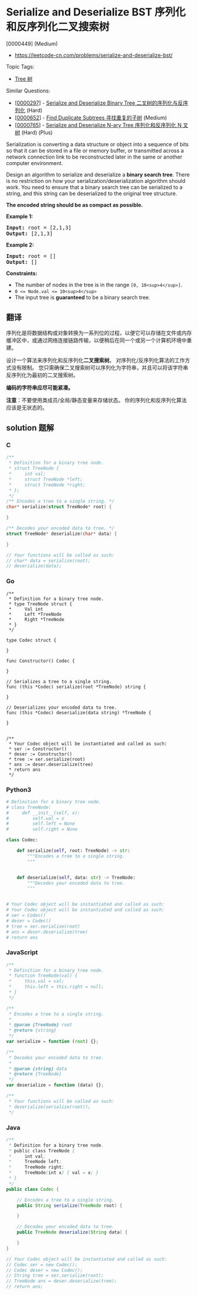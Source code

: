 # Serialize and Deserialize BST 序列化和反序列化二叉搜索树

[0000449] (Medium)

- https://leetcode-cn.com/problems/serialize-and-deserialize-bst/

Topic Tags:

- [Tree 树](https://leetcode-cn.com/tag/tree/)

Similar Questions:

- [[0000297](https://leetcode-cn.com/problems/serialize-and-deserialize-binary-tree/)] - [Serialize and Deserialize Binary Tree 二叉树的序列化与反序列化](./0000297.serialize-and-deserialize-binary-tree.md) (Hard)
- [[0000652](https://leetcode-cn.com/problems/find-duplicate-subtrees/)] - [Find Duplicate Subtrees 寻找重复的子树](./0000652.find-duplicate-subtrees.md) (Medium)
- [[0000765](https://leetcode-cn.com/problems/serialize-and-deserialize-n-ary-tree/)] - [Serialize and Deserialize N-ary Tree 序列化和反序列化 N 叉树](./0000765.serialize-and-deserialize-n-ary-tree.md) (Hard) (Plus)

Serialization is converting a data structure or object into a sequence of bits so that it can be stored in a file or memory buffer, or transmitted across a network connection link to be reconstructed later in the same or another computer environment.

Design an algorithm to serialize and deserialize a **binary search tree**. There is no restriction on how your serialization/deserialization algorithm should work. You need to ensure that a binary search tree can be serialized to a string, and this string can be deserialized to the original tree structure.

**The encoded string should be as compact as possible.**

**Example 1:**

<pre><strong>Input:</strong> root = [2,1,3]
<strong>Output:</strong> [2,1,3]
</pre>

**Example 2:**

<pre><strong>Input:</strong> root = []
<strong>Output:</strong> []
</pre>

**Constraints:**

- The number of nodes in the tree is in the range `[0, 10<sup>4</sup>]`.
- `0 <= Node.val <= 10<sup>4</sup>`
- The input tree is **guaranteed** to be a binary search tree.

## 翻译

序列化是将数据结构或对象转换为一系列位的过程，以便它可以存储在文件或内存缓冲区中，或通过网络连接链路传输，以便稍后在同一个或另一个计算机环境中重建。

设计一个算法来序列化和反序列化**二叉搜索树**。 对序列化/反序列化算法的工作方式没有限制。 您只需确保二叉搜索树可以序列化为字符串，并且可以将该字符串反序列化为最初的二叉搜索树。

**编码的字符串应尽可能紧凑。**

**注意**：不要使用类成员/全局/静态变量来存储状态。 你的序列化和反序列化算法应该是无状态的。

## solution 题解

### C

```c
/**
 * Definition for a binary tree node.
 * struct TreeNode {
 *     int val;
 *     struct TreeNode *left;
 *     struct TreeNode *right;
 * };
 */
/** Encodes a tree to a single string. */
char* serialize(struct TreeNode* root) {

}

/** Decodes your encoded data to tree. */
struct TreeNode* deserialize(char* data) {

}

// Your functions will be called as such:
// char* data = serialize(root);
// deserialize(data);
```

### Go

```golang
/**
 * Definition for a binary tree node.
 * type TreeNode struct {
 *     Val int
 *     Left *TreeNode
 *     Right *TreeNode
 * }
 */

type Codec struct {

}

func Constructor() Codec {

}

// Serializes a tree to a single string.
func (this *Codec) serialize(root *TreeNode) string {

}

// Deserializes your encoded data to tree.
func (this *Codec) deserialize(data string) *TreeNode {

}


/**
 * Your Codec object will be instantiated and called as such:
 * ser := Constructor()
 * deser := Constructor()
 * tree := ser.serialize(root)
 * ans := deser.deserialize(tree)
 * return ans
 */
```

### Python3

```python
# Definition for a binary tree node.
# class TreeNode:
#     def __init__(self, x):
#         self.val = x
#         self.left = None
#         self.right = None

class Codec:

    def serialize(self, root: TreeNode) -> str:
        """Encodes a tree to a single string.
        """


    def deserialize(self, data: str) -> TreeNode:
        """Decodes your encoded data to tree.
        """


# Your Codec object will be instantiated and called as such:
# Your Codec object will be instantiated and called as such:
# ser = Codec()
# deser = Codec()
# tree = ser.serialize(root)
# ans = deser.deserialize(tree)
# return ans
```

### JavaScript

```javascript
/**
 * Definition for a binary tree node.
 * function TreeNode(val) {
 *     this.val = val;
 *     this.left = this.right = null;
 * }
 */

/**
 * Encodes a tree to a single string.
 *
 * @param {TreeNode} root
 * @return {string}
 */
var serialize = function (root) {};

/**
 * Decodes your encoded data to tree.
 *
 * @param {string} data
 * @return {TreeNode}
 */
var deserialize = function (data) {};

/**
 * Your functions will be called as such:
 * deserialize(serialize(root));
 */
```

### Java

```java
/**
 * Definition for a binary tree node.
 * public class TreeNode {
 *     int val;
 *     TreeNode left;
 *     TreeNode right;
 *     TreeNode(int x) { val = x; }
 * }
 */
public class Codec {

    // Encodes a tree to a single string.
    public String serialize(TreeNode root) {

    }

    // Decodes your encoded data to tree.
    public TreeNode deserialize(String data) {

    }
}

// Your Codec object will be instantiated and called as such:
// Codec ser = new Codec();
// Codec deser = new Codec();
// String tree = ser.serialize(root);
// TreeNode ans = deser.deserialize(tree);
// return ans;
```
